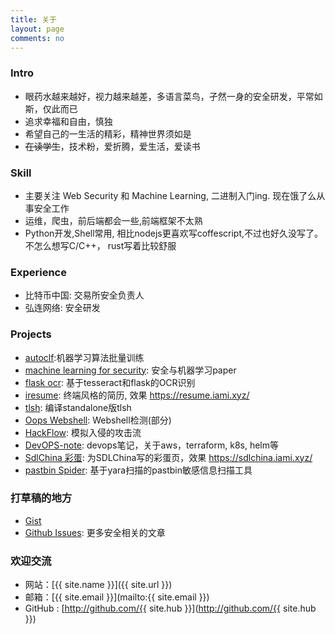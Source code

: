 ```yaml
---
title: 关于
layout: page
comments: no
---
```


### Intro

* 眼药水越来越好，视力越来越差，多语言菜鸟，孑然一身的安全研发，平常如斯，仅此而已
* 追求幸福和自由，慎独
* 希望自己的一生活的精彩，精神世界须如是
* ~~在读学生~~，技术粉，爱折腾，爱生活，爱读书

### Skill

* 主要关注 Web Security 和 Machine Learning, 二进制入门ing. 现在饿了么从事安全工作
* 运维，爬虫，前后端都会一些,前端框架不太熟
* Python开发,Shell常用, 相比nodejs更喜欢写coffescript,不过也好久没写了。不怎么想写C/C++， rust写着比较舒服


### Experience

* 比特币中国: 交易所安全负责人
* 弘连网络: 安全研发

### Projects

* [autoclf](https://github.com/mylamour/autoclf):机器学习算法批量训练
* [machine learning for security](https://github.com/mylamour/machine-learning-for-security): 安全与机器学习paper
* [flask ocr](https://github.com/mylamour/flask-ocr): 基于tesseract和flask的OCR识别
* [iresume](https://github.com/mylamour/iresume): 终端风格的简历, 效果 https://resume.iami.xyz/
* [tlsh](https://github.com/mylamour/tlsh): 编译standalone版tlsh
* [Oops Webshell](https://github.com/mylamour/Oops-Webshell): Webshell检测(部分)
* [HackFlow](https://github.com/mylamour/IlI/tree/master/hackflow): 模拟入侵的攻击流
* [DevOPS-note](https://github.com/mylamour/devops-note): devops笔记，关于aws，terraform, k8s, helm等
* [SdlChina 彩蛋](https://bitbucket.org/lamour/sdlchina): 为SDLChina写的彩蛋页，效果 https://sdlchina.iami.xyz/
* [pastbin Spider](https://github.com/mylamour/pastebin-Spider): 基于yara扫描的pastbin敏感信息扫描工具

<!-- 其他:
* 智子规则转换
* Robocup
* telegram bot
* raspberry 监控识别 
* 。。。
-->


### 打草稿的地方

* [Gist](https://gist.github.com/mylamour)
* [Github Issues](https://github.com/mylamour/blog/issues/): 更多安全相关的文章


### 欢迎交流

* 网站：[{{ site.name }}]({{ site.url }})
* 邮箱：[{{ site.email }}](mailto:{{ site.email }})
* GitHub : [http://github.com/{{ site.hub }}](http://github.com/{{ site.hub }})
